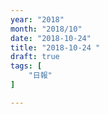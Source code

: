 ```yaml
---
year: "2018"
month: "2018/10"
date: "2018-10-24"
title: "2018-10-24 "
draft: true
tags: [
    "日報"
]

---
```


